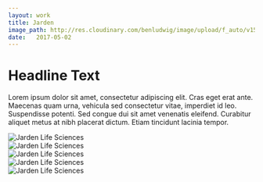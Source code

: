 ```yaml
---
layout: work
title: Jarden
image_path: http://res.cloudinary.com/benludwig/image/upload/f_auto/v1500055621/jarden-2_ahqqdc.jpg
date:   2017-05-02
---
```

<div class="grid-container">
<div class="grid">
<div class="grid-sizer"></div>
<div class="grid-item">
  <div class="copy-block">
    <h1>Headline Text</h1>
    <p>Lorem ipsum dolor sit amet, consectetur adipiscing elit. Cras eget erat ante. Maecenas quam urna, vehicula sed consectetur vitae, imperdiet id leo. Suspendisse potenti. Sed congue dui sit amet venenatis eleifend. Curabitur aliquet metus at nibh placerat dictum. Etiam tincidunt lacinia tempor.</p>
  </div>
</div>
<div class="grid-item">
<img src="http://res.cloudinary.com/benludwig/image/upload/f_auto/v1500055622/jarden-1_b3y38i.jpg" alt="Jarden Life Sciences">
</div>
<div class="grid-item">
<img src="http://res.cloudinary.com/benludwig/image/upload/f_auto/v1500055621/jarden-2_ahqqdc.jpg" alt="Jarden Life Sciences">
</div>
<div class="grid-item">
<img src="http://res.cloudinary.com/benludwig/image/upload/f_auto/v1500055618/jarden-3_qv6sz5.jpg" alt="Jarden Life Sciences">
</div>
<div class="grid-item">
<img src="http://res.cloudinary.com/benludwig/image/upload/f_auto/v1500055620/jarden-4_t2xuuz.jpg" alt="Jarden Life Sciences">
</div>
<div class="grid-item">
<img src="http://res.cloudinary.com/benludwig/image/upload/f_auto/v1500055617/jarden-5_k77dwp.jpg" alt="Jarden Life Sciences">
</div>
</div>
</div>
